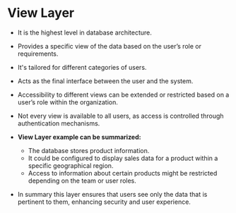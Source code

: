 # View Layer 
- It is the highest level in database architecture.
- Provides a specific view of the data based on the user’s role or requirements.
- It's tailored for different categories of users.
- Acts as the final interface between the user and the system.
- Accessibility to different views can be extended or restricted based on a user’s role within the organization.
- Not every view is available to all users, as access is controlled through authentication mechanisms.
- **View Layer example can be summarized:**
	- The database stores product information.
	- It could be configured to display sales data for a product within a specific geographical region.
	- Access to information about certain products might be restricted depending on the team or user roles.

- In summary this layer ensures that users see only the data that is pertinent to them, enhancing security and user experience.